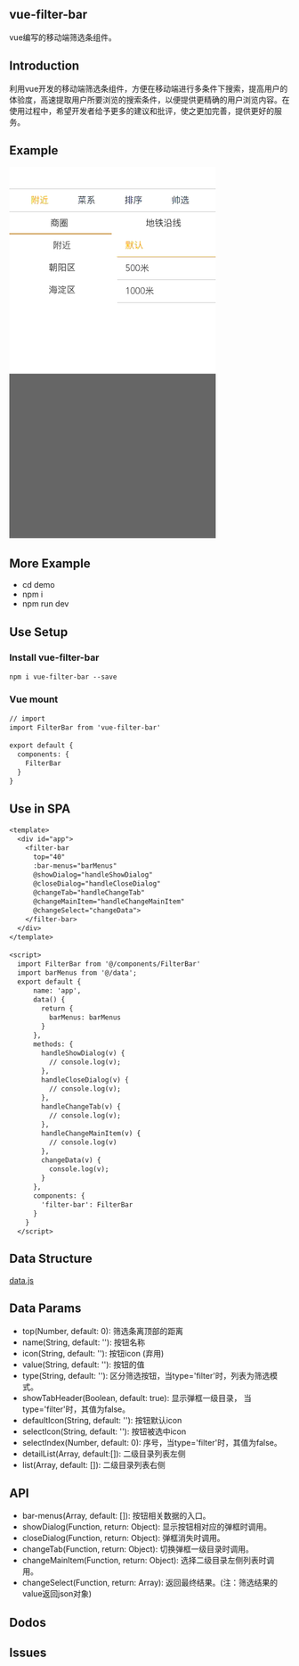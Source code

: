 ## vue-filter-bar

  vue编写的移动端筛选条组件。

## Introduction

  利用vue开发的移动端筛选条组件，方便在移动端进行多条件下搜索，提高用户的体验度，高速提取用户所要浏览的搜索条件，以便提供更精确的用户浏览内容。在使用过程中，希望开发者给予更多的建议和批评，使之更加完善，提供更好的服务。

## Example

![Alt text](/demo/static/filterbar.gif)

## More Example

   * cd demo
   * npm i
   * npm run dev

## Use Setup

### Install vue-filter-bar

    npm i vue-filter-bar --save

### Vue mount

    // import
    import FilterBar from 'vue-filter-bar'

    export default {
      components: {
        FilterBar
      }
    }

## Use in SPA

    <template>
      <div id="app">
        <filter-bar 
          top="40" 
          :bar-menus="barMenus" 
          @showDialog="handleShowDialog" 
          @closeDialog="handleCloseDialog" 
          @changeTab="handleChangeTab"
          @changeMainItem="handleChangeMainItem" 
          @changeSelect="changeData">
        </filter-bar>
      </div>
    </template>

    <script>
      import FilterBar from '@/components/FilterBar'
      import barMenus from '@/data';
      export default {
          name: 'app',
          data() {
            return {
              barMenus: barMenus
            }
          },
          methods: {
            handleShowDialog(v) {
              // console.log(v);
            },
            handleCloseDialog(v) {
              // console.log(v);
            },
            handleChangeTab(v) {
              // console.log(v);
            },
            handleChangeMainItem(v) {
              // console.log(v)
            },
            changeData(v) {
              console.log(v);
            }
          },
          components: {
            'filter-bar': FilterBar
          }
        }
      </script>

## Data Structure

  [data.js](/demo/src/data.js)

## Data Params
   
   * top(Number, default: 0): 筛选条离顶部的距离
   * name(String, default: ''): 按钮名称
   * icon(String, default: ''): 按钮icon (弃用)
   * value(String, default: ''): 按钮的值
   * type(String, default: ''): 区分筛选按钮，当type='filter'时，列表为筛选模式。
   * showTabHeader(Boolean, default: true): 显示弹框一级目录， 当type='filter'时，其值为false。
   * defaultIcon(String, default: ''): 按钮默认icon
   * selectIcon(String, default: ''): 按钮被选中icon
   * selectIndex(Number, default: 0): 序号，当type='filter'时，其值为false。
   * detailList(Array, default:[]): 二级目录列表左侧
   * list(Array, default: []): 二级目录列表右侧

## API

   * bar-menus(Array, default: []): 按钮相关数据的入口。
   * showDialog(Function, return: Object): 显示按钮相对应的弹框时调用。
   * closeDialog(Function, return: Object): 弹框消失时调用。
   * changeTab(Function, return: Object): 切换弹框一级目录时调用。
   * changeMainItem(Function, return: Object): 选择二级目录左侧列表时调用。
   * changeSelect(Function, return: Array): 返回最终结果。(注：筛选结果的value返回json对象)

## Dodos


## Issues